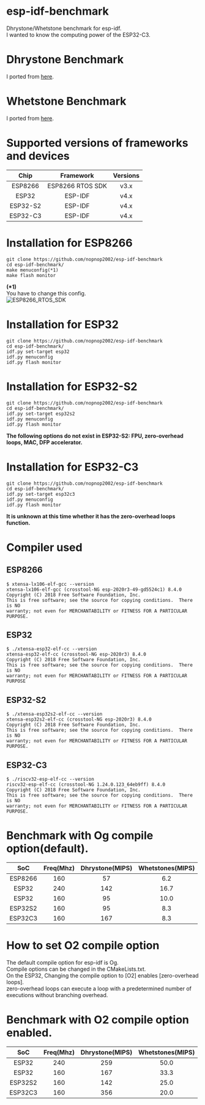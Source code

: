 # esp-idf-benchmark
Dhrystone/Whetstone benchmark for esp-idf.   
I wanted to know the computing power of the ESP32-C3.   

# Dhrystone Benchmark
I ported from [here](https://github.com/Keith-S-Thompson/dhrystone/tree/master/v2.2).   

# Whetstone Benchmark 
I ported from [here](https://github.com/fm4dd/sbc-benchmarks/tree/master/sbc-bench/src/whetstone).

# Supported versions of frameworks and devices

|Chip|Framework|Versions|
|:-:|:-:|:-:|
|ESP8266|ESP8266 RTOS SDK|v3.x|
|ESP32|ESP-IDF|v4.x|
|ESP32-S2|ESP-IDF|v4.x|
|ESP32-C3|ESP-IDF|v4.x|

# Installation for ESP8266
```
git clone https://github.com/nopnop2002/esp-idf-benchmark
cd esp-idf-benchmark/
make menuconfig(*1)
make flash monitor
```

__(*1)__   
You have to change this config.   
![ESP8266_RTOS_SDK ](https://user-images.githubusercontent.com/6020549/129280851-0a7e375d-ae32-40d6-b439-34c0ab54eb98.jpg)


# Installation for ESP32
```
git clone https://github.com/nopnop2002/esp-idf-benchmark
cd esp-idf-benchmark/
idf.py set-target esp32
idf.py menuconfig
idf.py flash monitor
```

# Installation for ESP32-S2
```
git clone https://github.com/nopnop2002/esp-idf-benchmark
cd esp-idf-benchmark/
idf.py set-target esp32s2
idf.py menuconfig
idf.py flash monitor
```

__The following options do not exist in ESP32-S2: FPU, zero-overhead loops, MAC, DFP accelerator.__   


# Installation for ESP32-C3
```
git clone https://github.com/nopnop2002/esp-idf-benchmark
cd esp-idf-benchmark/
idf.py set-target esp32c3
idf.py menuconfig
idf.py flash monitor
```

__It is unknown at this time whether it has the zero-overhead loops function.__   

# Compiler used   

## ESP8266
```
$ xtensa-lx106-elf-gcc --version
xtensa-lx106-elf-gcc (crosstool-NG esp-2020r3-49-gd5524c1) 8.4.0
Copyright (C) 2018 Free Software Foundation, Inc.
This is free software; see the source for copying conditions.  There is NO
warranty; not even for MERCHANTABILITY or FITNESS FOR A PARTICULAR PURPOSE.
```

## ESP32
```
$ ./xtensa-esp32-elf-cc --version
xtensa-esp32-elf-cc (crosstool-NG esp-2020r3) 8.4.0
Copyright (C) 2018 Free Software Foundation, Inc.
This is free software; see the source for copying conditions.  There is NO
warranty; not even for MERCHANTABILITY or FITNESS FOR A PARTICULAR PURPOSE
```

## ESP32-S2
```
$ ./xtensa-esp32s2-elf-cc --version
xtensa-esp32s2-elf-cc (crosstool-NG esp-2020r3) 8.4.0
Copyright (C) 2018 Free Software Foundation, Inc.
This is free software; see the source for copying conditions.  There is NO
warranty; not even for MERCHANTABILITY or FITNESS FOR A PARTICULAR PURPOSE.
```

## ESP32-C3
```
$ ./riscv32-esp-elf-cc --version
riscv32-esp-elf-cc (crosstool-NG 1.24.0.123_64eb9ff) 8.4.0
Copyright (C) 2018 Free Software Foundation, Inc.
This is free software; see the source for copying conditions.  There is NO
warranty; not even for MERCHANTABILITY or FITNESS FOR A PARTICULAR PURPOSE.
```


# Benchmark with Og compile option(default).   

|SoC|Freq(Mhz)|Dhrystone(MIPS)|Whetstones(MIPS)|
|:-:|:-:|:-:|:-:|
|ESP8266|160|57|6.2|
|ESP32|240|142|16.7|
|ESP32|160|95|10.0|
|ESP32S2|160|95|8.3|
|ESP32C3|160|167|8.3|

# How to set O2 compile option   
The default compile option for esp-idf is Og.   
Compile options can be changed in the CMakeLists.txt.   
On the ESP32, Changing the compile option to [O2] enables [zero-overhead loops].   
zero-overhead loops can execute a loop with a predetermined number of executions without branching overhead.   


# Benchmark with O2 compile option enabled.   

|SoC|Freq(Mhz)|Dhrystone(MIPS)|Whetstones(MIPS)|
|:-:|:-:|:-:|:-:|
|ESP32|240|259|50.0|
|ESP32|160|167|33.3|
|ESP32S2|160|142|25.0|
|ESP32C3|160|356|20.0|
